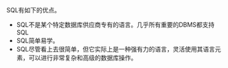 SQL有如下的优点。
* SQL不是某个特定数据库供应商专有的语言。几乎所有重要的DBMS都支持SQL
* SQL简单易学。
* SQL尽管看上去很简单，但它实际上是一种强有力的语言，灵活使用其语言元素，可以进行非常复杂和高级的数据库操作。
